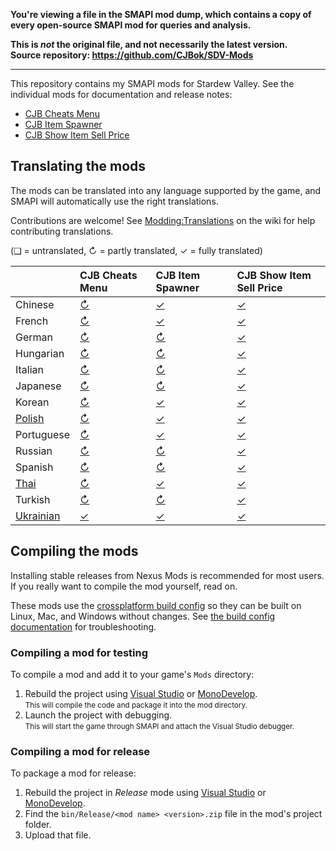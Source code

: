 **You're viewing a file in the SMAPI mod dump, which contains a copy of every open-source SMAPI mod
for queries and analysis.**

**This is _not_ the original file, and not necessarily the latest version.**  
**Source repository: https://github.com/CJBok/SDV-Mods**

----

This repository contains my SMAPI mods for Stardew Valley. See the individual mods for
documentation and release notes:

* [CJB Cheats Menu](CJBCheatsMenu)
* [CJB Item Spawner](CJBItemSpawner)
* [CJB Show Item Sell Price](CJBShowItemSellPrice)

## Translating the mods
<!--

    This section is auto-generated using a script, there's no need to edit it manually.
    https://github.com/Pathoschild/StardewScripts/tree/main/create-translation-summary

-->
The mods can be translated into any language supported by the game, and SMAPI will automatically
use the right translations.

Contributions are welcome! See [Modding:Translations](https://stardewvalleywiki.com/Modding:Translations)
on the wiki for help contributing translations.

(❑ = untranslated, ↻ = partly translated, ✓ = fully translated)

&nbsp;      | CJB Cheats Menu                 | CJB Item Spawner                 | CJB Show Item Sell Price
:---------- | :------------------------------ | :------------------------------- | :-------------------------------------
Chinese     | [↻](CJBCheatsMenu/i18n/zh.json) | [✓](CJBItemSpawner/i18n/zh.json) | [✓](CJBShowItemSellPrice/i18n/zh.json)
French      | [↻](CJBCheatsMenu/i18n/fr.json) | [✓](CJBItemSpawner/i18n/fr.json) | [✓](CJBShowItemSellPrice/i18n/fr.json)
German      | [↻](CJBCheatsMenu/i18n/de.json) | [↻](CJBItemSpawner/i18n/de.json) | [✓](CJBShowItemSellPrice/i18n/de.json)
Hungarian   | [↻](CJBCheatsMenu/i18n/hu.json) | [↻](CJBItemSpawner/i18n/hu.json) | [✓](CJBShowItemSellPrice/i18n/hu.json)
Italian     | [↻](CJBCheatsMenu/i18n/it.json) | [↻](CJBItemSpawner/i18n/it.json) | [✓](CJBShowItemSellPrice/i18n/it.json)
Japanese    | [↻](CJBCheatsMenu/i18n/ja.json) | [↻](CJBItemSpawner/i18n/ja.json) | [✓](CJBShowItemSellPrice/i18n/ja.json)
Korean      | [↻](CJBCheatsMenu/i18n/ko.json) | [✓](CJBItemSpawner/i18n/ko.json) | [✓](CJBShowItemSellPrice/i18n/ko.json)
[Polish]    | [↻](CJBCheatsMenu/i18n/pl.json) | [✓](CJBItemSpawner/i18n/pl.json) | [✓](CJBShowItemSellPrice/i18n/pl.json)
Portuguese  | [↻](CJBCheatsMenu/i18n/pt.json) | [✓](CJBItemSpawner/i18n/pt.json) | [✓](CJBShowItemSellPrice/i18n/pt.json)
Russian     | [↻](CJBCheatsMenu/i18n/ru.json) | [↻](CJBItemSpawner/i18n/ru.json) | [✓](CJBShowItemSellPrice/i18n/ru.json)
Spanish     | [↻](CJBCheatsMenu/i18n/es.json) | [↻](CJBItemSpawner/i18n/es.json) | [✓](CJBShowItemSellPrice/i18n/es.json)
[Thai]      | [↻](CJBCheatsMenu/i18n/th.json) | [✓](CJBItemSpawner/i18n/th.json) | [✓](CJBShowItemSellPrice/i18n/th.json)
Turkish     | [↻](CJBCheatsMenu/i18n/tr.json) | [↻](CJBItemSpawner/i18n/tr.json) | [✓](CJBShowItemSellPrice/i18n/tr.json)
[Ukrainian] | [✓](CJBCheatsMenu/i18n/uk.json) | [✓](CJBItemSpawner/i18n/uk.json) | [✓](CJBShowItemSellPrice/i18n/uk.json)

[Polish]: https://www.nexusmods.com/stardewvalley/mods/3616
[Thai]: https://www.nexusmods.com/stardewvalley/mods/7052
[Ukrainian]: https://www.nexusmods.com/stardewvalley/mods/8427

## Compiling the mods
Installing stable releases from Nexus Mods is recommended for most users. If you really want to
compile the mod yourself, read on.

These mods use the [crossplatform build config](https://www.nuget.org/packages/Pathoschild.Stardew.ModBuildConfig)
so they can be built on Linux, Mac, and Windows without changes. See [the build config documentation](https://www.nuget.org/packages/Pathoschild.Stardew.ModBuildConfig)
for troubleshooting.

### Compiling a mod for testing
To compile a mod and add it to your game's `Mods` directory:

1. Rebuild the project using [Visual Studio](https://www.visualstudio.com/vs/community/) or [MonoDevelop](http://www.monodevelop.com/).  
   <small>This will compile the code and package it into the mod directory.</small>
2. Launch the project with debugging.  
   <small>This will start the game through SMAPI and attach the Visual Studio debugger.</small>

### Compiling a mod for release
To package a mod for release:

1. Rebuild the project in _Release_ mode using [Visual Studio](https://www.visualstudio.com/vs/community/) or [MonoDevelop](http://www.monodevelop.com/).
2. Find the `bin/Release/<mod name> <version>.zip` file in the mod's project folder.
3. Upload that file.
